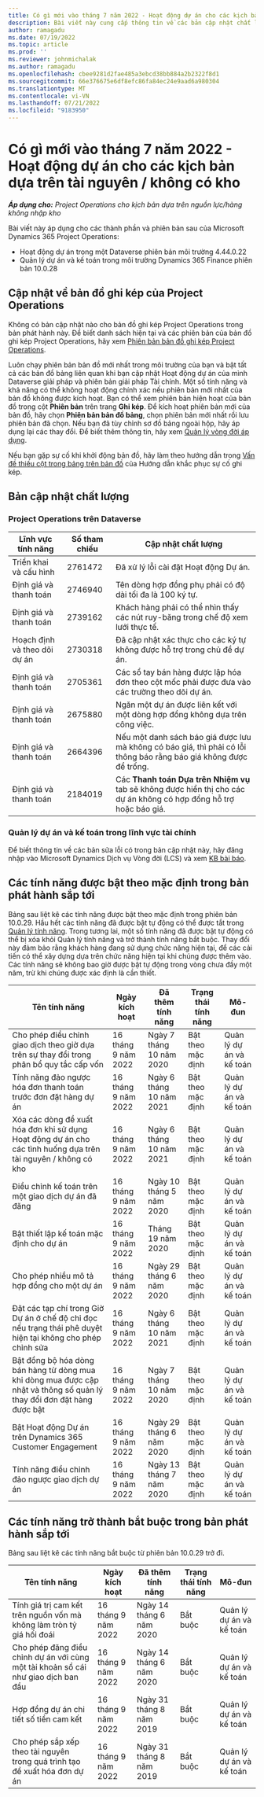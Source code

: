 ```yaml
---
title: Có gì mới vào tháng 7 năm 2022 - Hoạt động dự án cho các kịch bản dựa trên tài nguyên / không có kho
description: Bài viết này cung cấp thông tin về các bản cập nhật chất lượng có sẵn trong bản phát hành tháng 7 năm 2022 của Microsoft Dynamics 365 Project Operations cho các kịch bản dựa trên tài nguyên / không có kho.
author: ramagadu
ms.date: 07/19/2022
ms.topic: article
ms.prod: ''
ms.reviewer: johnmichalak
ms.author: ramagadu
ms.openlocfilehash: cbee9281d2fae485a3ebcd38bb884a2b2322f8d1
ms.sourcegitcommit: 66e376675e6df8efc86fa84ec24e9aad6a980304
ms.translationtype: MT
ms.contentlocale: vi-VN
ms.lasthandoff: 07/21/2022
ms.locfileid: "9183950"
---
```

# <a name="whats-new-july-2022---project-operations-for-resourcenon-stocked-based-scenarios"></a>Có gì mới vào tháng 7 năm 2022 - Hoạt động dự án cho các kịch bản dựa trên tài nguyên / không có kho

_**Áp dụng cho:** Project Operations cho kịch bản dựa trên nguồn lực/hàng không nhập kho_

Bài viết này áp dụng cho các thành phần và phiên bản sau của Microsoft Dynamics 365 Project Operations:

- Hoạt động dự án trong một Dataverse phiên bản môi trường 4.44.0.22
- Quản lý dự án và kế toán trong môi trường Dynamics 365 Finance phiên bản 10.0.28

## <a name="project-operations-dual-write-maps-updates"></a>Cập nhật về bản đồ ghi kép của Project Operations

Không có bản cập nhật nào cho bản đồ ghi kép Project Operations trong bản phát hành này. Để biết danh sách hiện tại và các phiên bản của bản đồ ghi kép Project Operations, hãy xem [Phiên bản bản đồ ghi kép Project Operations](../environment/resource-dual-write-maps.md).

Luôn chạy phiên bản bản đồ mới nhất trong môi trường của bạn và bật tất cả các bản đồ bảng liên quan khi bạn cập nhật Hoạt động dự án của mình Dataverse giải pháp và phiên bản giải pháp Tài chính. Một số tính năng và khả năng có thể không hoạt động chính xác nếu phiên bản mới nhất của bản đồ không được kích hoạt. Bạn có thể xem phiên bản hiện hoạt của bản đồ trong cột **Phiên bản** trên trang **Ghi kép**. Để kích hoạt phiên bản mới của bản đồ, hãy chọn **Phiên bản bản đồ bảng**, chọn phiên bản mới nhất rồi lưu phiên bản đã chọn. Nếu bạn đã tùy chỉnh sơ đồ bảng ngoài hộp, hãy áp dụng lại các thay đổi. Để biết thêm thông tin, hãy xem [Quản lý vòng đời áp dụng](/dynamics365/fin-ops-core/dev-itpro/data-entities/dual-write/app-lifecycle-management).

Nếu bạn gặp sự cố khi khởi động bản đồ, hãy làm theo hướng dẫn trong [Vấn đề thiếu cột trong bảng trên bản đồ](/dynamics365/fin-ops-core/dev-itpro/data-entities/dual-write/dual-write-troubleshooting-finops-upgrades#missing-table-columns-issue-on-maps) của Hướng dẫn khắc phục sự cố ghi kép.

## <a name="quality-updates"></a>Bản cập nhật chất lượng

### <a name="project-operations-on-dataverse"></a>Project Operations trên Dataverse

| Lĩnh vực tính năng | Số tham chiếu | Cập nhật chất lượng |
| --- | --- | --- |
| Triển khai và cấu hình | 2761472 | Đã xử lý lỗi cài đặt Hoạt động Dự án. |
| Định giá và thanh toán | 2746940 | Tên dòng hợp đồng phụ phải có độ dài tối đa là 100 ký tự. |
| Định giá và thanh toán | 2739162 | Khách hàng phải có thể nhìn thấy các nút ruy-băng trong chế độ xem lưới thực tế. |
| Hoạch định và theo dõi dự án | 2730318 | Đã cập nhật xác thực cho các ký tự không được hỗ trợ trong chủ đề dự án. |
| Định giá và thanh toán | 2705361 | Các sổ tay bán hàng được lập hóa đơn theo cột mốc phải được đưa vào các trường theo dõi dự án. |
| Định giá và thanh toán | 2675880 | Ngăn một dự án được liên kết với một dòng hợp đồng không dựa trên công việc. |
| Định giá và thanh toán | 2664396 | Nếu một danh sách báo giá được lưu mà không có báo giá, thì phải có lỗi thông báo rằng báo giá không được để trống. |
| Định giá và thanh toán | 2184019 | Các **Thanh toán Dựa trên Nhiệm vụ** tab sẽ không được hiển thị cho các dự án không có hợp đồng hỗ trợ hoặc báo giá. |

### <a name="project-management-and-accounting-in-finance"></a>Quản lý dự án và kế toán trong lĩnh vực tài chính

Để biết thông tin về các bản sửa lỗi có trong bản cập nhật này, hãy đăng nhập vào Microsoft Dynamics Dịch vụ Vòng đời (LCS) và xem [KB bài báo](https://fix.lcs.dynamics.com/Issue/Details?bugId=694438).

## <a name="features-turned-on-by-default-in-upcoming-release"></a>Các tính năng được bật theo mặc định trong bản phát hành sắp tới

Bảng sau liệt kê các tính năng được bật theo mặc định trong phiên bản 10.0.29. Hầu hết các tính năng đã được bật tự động có thể được tắt trong [Quản lý tính năng](/dynamics365/fin-ops-core/fin-ops/get-started/feature-management/feature-management-overview). Trong tương lai, một số tính năng đã được bật tự động có thể bị xóa khỏi Quản lý tính năng và trở thành tính năng bắt buộc. Thay đổi này đảm bảo rằng khách hàng đang sử dụng chức năng hiện tại, để các cải tiến có thể xây dựng dựa trên chức năng hiện tại khi chúng được thêm vào. Các tính năng sẽ không bao giờ được bật tự động trong vòng chưa đầy một năm, trừ khi chúng được xác định là cần thiết.

| Tên tính năng | Ngày kích hoạt | Đã thêm tính năng | Trạng thái tính năng | Mô-đun |
| --- | --- | --- |--- |--- |
| Cho phép điều chỉnh giao dịch theo giờ dựa trên sự thay đổi trong phân bổ quy tắc cấp vốn | 16 tháng 9 năm 2022 | Ngày 7 tháng 10 năm 2020 | Bật theo mặc định | Quản lý dự án và kế toán |
| Tính năng đảo ngược hóa đơn thanh toán trước đơn đặt hàng dự án | 16 tháng 9 năm 2022 | Ngày 6 tháng 10 năm 2021 | Bật theo mặc định | Quản lý dự án và kế toán |
| Xóa các dòng đề xuất hóa đơn khi sử dụng Hoạt động dự án cho các tình huống dựa trên tài nguyên / không có kho | 16 tháng 9 năm 2022 | Ngày 6 tháng 10 năm 2021 | Bật theo mặc định | Quản lý dự án và kế toán |
| Điều chỉnh kế toán trên một giao dịch dự án đã đăng | 16 tháng 9 năm 2022 | Ngày 10 tháng 5 năm 2020 | Bật theo mặc định | Quản lý dự án và kế toán |
| Bật thiết lập kế toán mặc định cho dự án | 16 tháng 9 năm 2022 | Tháng 19 năm 2020 | Bật theo mặc định | Quản lý dự án và kế toán |
| Cho phép nhiều mô tả hợp đồng cho một dự án | 16 tháng 9 năm 2022 | Ngày 29 tháng 6 năm 2020 | Bật theo mặc định | Quản lý dự án và kế toán |
| Đặt các tạp chí trong Giờ Dự án ở chế độ chỉ đọc nếu trạng thái phê duyệt hiện tại không cho phép chỉnh sửa | 16 tháng 9 năm 2022 | Ngày 6 tháng 10 năm 2021 | Bật theo mặc định | Quản lý dự án và kế toán |
| Bật đồng bộ hóa dòng bán hàng từ dòng mua khi dòng mua được cập nhật và thông số quản lý thay đổi đơn đặt hàng được bật | 16 tháng 9 năm 2022 | Ngày 7 tháng 10 năm 2020 | Bật theo mặc định | Quản lý dự án và kế toán |
| Bật Hoạt động Dự án trên Dynamics 365 Customer Engagement | 16 tháng 9 năm 2022 | Ngày 29 tháng 6 năm 2020 | Bật theo mặc định | Quản lý dự án và kế toán |
| Tính năng điều chỉnh đảo ngược giao dịch dự án | 16 tháng 9 năm 2022 | Ngày 13 tháng 7 năm 2020 | Bật theo mặc định | Quản lý dự án và kế toán |

## <a name="features-that-become-mandatory-in-the-upcoming-release"></a>Các tính năng trở thành bắt buộc trong bản phát hành sắp tới

Bảng sau liệt kê các tính năng bắt buộc từ phiên bản 10.0.29 trở đi.

| Tên tính năng | Ngày kích hoạt | Đã thêm tính năng | Trạng thái tính năng | Mô-đun |
| --- | --- | --- | --- | --- |
| Tính giá trị cam kết trên nguồn vốn mà không làm tròn tỷ giá hối đoái | 16 tháng 9 năm 2022 | Ngày 14 tháng 6 năm 2020 | Bắt buộc | Quản lý dự án và kế toán |
| Cho phép đăng điều chỉnh dự án với cùng một tài khoản sổ cái như giao dịch ban đầu | 16 tháng 9 năm 2022 | Ngày 14 tháng 6 năm 2020 | Bắt buộc | Quản lý dự án và kế toán |
| Hợp đồng dự án chi tiết số tiền cam kết | 16 tháng 9 năm 2022 | Ngày 31 tháng 8 năm 2019 | Bắt buộc | Quản lý dự án và kế toán |
| Cho phép sắp xếp theo tài nguyên trong quá trình tạo đề xuất hóa đơn dự án | 16 tháng 9 năm 2022 | Ngày 31 tháng 8 năm 2019 | Bắt buộc | Quản lý dự án và kế toán |
